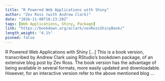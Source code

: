 ```yaml
---
title: "R Powered Web Applications with Shiny"
author: "Zev Ross (with Andrew Clark)"
date: "2016-11-08T18:23:28Z"
tags: [Web Applications, Shiny, Package]
link: "https://bookdown.org/aclark/zevRossShinyBook/"
length_weight: "4.1%"
pinned: false
---
```


R Powered Web Applications with Shiny [...] This is a book version, transcribed by Andrew Clark using RStudio’s bookdown package, of an extensive blog post by Zev Ross. The book version has the advantage of being available in several formats, more easily updated and downloadable. However, for an interactive version refer to the above mentioned blog ...
